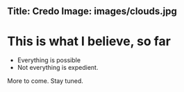 Title: Credo
Image: images/clouds.jpg
---

# This is what I believe, so far

* Everything is possible
* Not everything is expedient.

More to come.   Stay tuned.